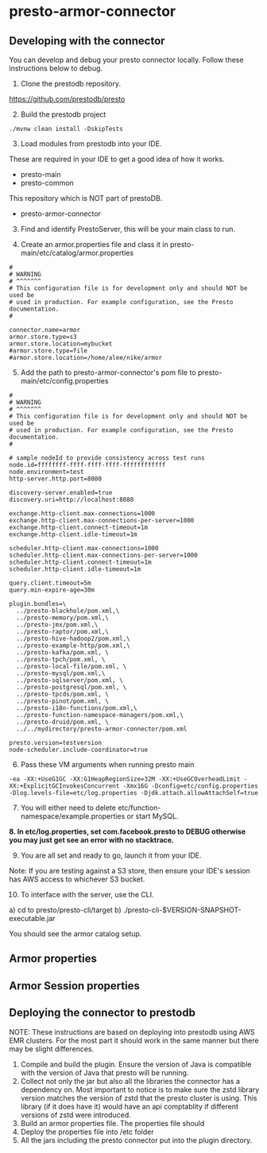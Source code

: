 # presto-armor-connector

## Developing with the connector

You can develop and debug your presto connector locally. Follow these instructions below to debug.

1. Clone the prestodb repository.

https://github.com/prestodb/presto

2. Build the prestodb project

```
./mvnw clean install -DskipTests
```

3. Load modules from prestodb into your IDE.

These are required in your IDE to get a good idea of how it works.
 * presto-main
 * presto-common
 
This repository which is NOT part of prestoDB.
 * presto-armor-connector
 
3. Find and identify PrestoServer, this will be your main class to run.

4. Create an armor.properties file and class it in presto-main/etc/catalog/armor.properties

```
#
# WARNING
# ^^^^^^^
# This configuration file is for development only and should NOT be used be
# used in production. For example configuration, see the Presto documentation.
#

connector.name=armor
armor.store.type=s3
armor.store.location=mybucket
#armor.store.type=file
#armor.store.location=/home/alee/nike/armor
```

5. Add the path to presto-armor-connector's pom file to presto-main/etc/config.properties

```
#
# WARNING
# ^^^^^^^
# This configuration file is for development only and should NOT be used be
# used in production. For example configuration, see the Presto documentation.
#

# sample nodeId to provide consistency across test runs
node.id=ffffffff-ffff-ffff-ffff-ffffffffffff
node.environment=test
http-server.http.port=8080

discovery-server.enabled=true
discovery.uri=http://localhost:8080

exchange.http-client.max-connections=1000
exchange.http-client.max-connections-per-server=1000
exchange.http-client.connect-timeout=1m
exchange.http-client.idle-timeout=1m

scheduler.http-client.max-connections=1000
scheduler.http-client.max-connections-per-server=1000
scheduler.http-client.connect-timeout=1m
scheduler.http-client.idle-timeout=1m

query.client.timeout=5m
query.min-expire-age=30m

plugin.bundles=\
  ../presto-blackhole/pom.xml,\
  ../presto-memory/pom.xml,\
  ../presto-jmx/pom.xml,\
  ../presto-raptor/pom.xml,\
  ../presto-hive-hadoop2/pom.xml,\
  ../presto-example-http/pom.xml,\
  ../presto-kafka/pom.xml, \
  ../presto-tpch/pom.xml, \
  ../presto-local-file/pom.xml, \
  ../presto-mysql/pom.xml,\
  ../presto-sqlserver/pom.xml, \
  ../presto-postgresql/pom.xml, \
  ../presto-tpcds/pom.xml, \
  ../presto-pinot/pom.xml, \
  ../presto-i18n-functions/pom.xml,\
  ../presto-function-namespace-managers/pom.xml,\
  ../presto-druid/pom.xml, \
  ../../mydirectory/presto-armor-connector/pom.xml

presto.version=testversion
node-scheduler.include-coordinator=true

```

6. Pass these VM arguments when running presto main

```
-ea -XX:+UseG1GC -XX:G1HeapRegionSize=32M -XX:+UseGCOverheadLimit -XX:+ExplicitGCInvokesConcurrent -Xmx16G -Dconfig=etc/config.properties -Dlog.levels-file=etc/log.properties -Djdk.attach.allowAttachSelf=true
```

7. You will either need to delete etc/function-namespace/example.properties or start MySQL.

**8. In etc/log.properties, set com.facebook.presto to DEBUG otherwise you may just get see an error with no stacktrace.**

9. You are all set and ready to go, launch it from your IDE.

Note: If you are testing against a S3 store, then ensure your IDE's session has AWS access to whichever S3 bucket.

10. To interface with the server, use the CLI.

a) cd to presto/presto-cli/target
b) ./presto-cli-$VERSION-SNAPSHOT-executable.jar

You should see the armor catalog setup.

## Armor properties


## Armor Session properties


## Deploying the connector to prestodb

NOTE: These instructions are based on deploying into prestodb using AWS EMR clusters. For the most part it should work in the same manner but there may be slight differences.

1. Compile and build the plugin. Ensure the version of Java is compatible with the version of Java that presto will be running.
2. Collect not only the jar but also all the libraries the connector has a dependency on. Most important to notice is to make sure the zstd library version matches the version of zstd that the presto cluster is using. This library (if it does have it) would have an api comptablity if different versions of zstd were introduced.
3. Build an armor properties file. The properties file should 
4. Deploy the properties file into /etc folder
5. All the jars including the presto connector put into the plugin directory.



